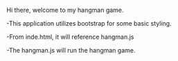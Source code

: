 Hi there, welcome to my hangman game. 

-This application utilizes bootstrap for some basic styling.

-From inde.html, it will reference hangman.js

-The hangman.js will run the hangman game. 

